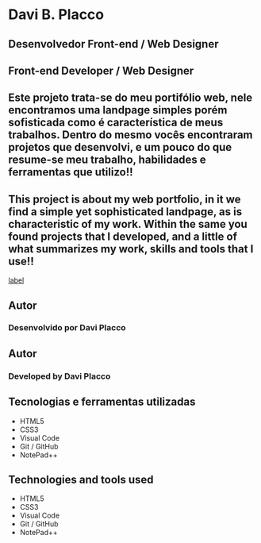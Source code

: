 # Davi B. Placco

## Desenvolvedor Front-end / Web Designer
## Front-end Developer / Web Designer

## Este projeto trata-se do meu portifólio web, nele encontramos uma landpage simples porém sofisticada como é característica de meus trabalhos. Dentro do mesmo vocês encontraram projetos que desenvolvi, e um pouco do que resume-se meu trabalho, habilidades e ferramentas que utilizo!!

## This project is about my web portfolio, in it we find a simple yet sophisticated landpage, as is characteristic of my work. Within the same you found projects that I developed, and a little of what summarizes my work, skills and tools that I use!!

[label](readme.md)

## Autor
### Desenvolvido por Davi Placco

## Autor
### Developed by Davi Placco

## Tecnologias e ferramentas utilizadas

* HTML5
* CSS3
* Visual Code
* Git / GitHub
* NotePad++

## Technologies and tools used

* HTML5
* CSS3
* Visual Code
* Git / GitHub
* NotePad++